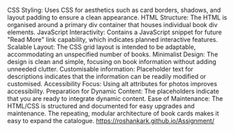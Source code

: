 CSS Styling: Uses CSS for aesthetics such as card borders, shadows, and layout padding to ensure a clean appearance.
HTML Structure: The HTML is organised around a primary div container that houses individual book div elements.
JavaScript Interactivity: Contains a JavaScript snippet for future "Read More" link capability, which indicates planned interactive features.
Scalable Layout: The CSS grid layout is intended to be adaptable, accommodating an unspecified number of books.
Minimalist Design: The design is clean and simple, focusing on book information without adding unneeded clutter.
Customisable information: Placeholder text for descriptions indicates that the information can be readily modified or customised.
Accessibility Focus: Using alt attributes for photos improves accessibility.
Preparation for Dynamic Content: The placeholders indicate that you are ready to integrate dynamic content.
Ease of Maintenance: The HTML/CSS is structured and documented for easy upgrades and maintenance.
The repeating, modular architecture of book cards makes it easy to expand the catalogue.
https://roshankark.github.io/Assignment/

